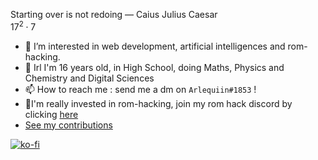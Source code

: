 Starting over is not redoing — Caius Julius Caesar<br>
$17^2 \cdot 7$
- 👀 I’m interested in web development, artificial intelligences and rom-hacking.
- 🔬 Irl I'm 16 years old, in High School, doing Maths, Physics and Chemistry and Digital Sciences
- 📫 How to reach me : send me a dm on `Arlequiin#1853` !
- 🌲I'm really invested in rom-hacking, join my rom hack discord by clicking <a href="https://arlequiin.github.io/resurrection/">here</a>
- <a href="https://skyline.github.com/arlequiin/2023">See my contributions</a>

[![ko-fi](https://ko-fi.com/img/githubbutton_sm.svg)](https://ko-fi.com/O5O3HVW5N)
<!---
Arlequiin/Arlequiin is a ✨ special ✨ repository because its `README.md` (this file) appears on your GitHub profile.
You can click the Preview link to take a look at your changes.
--->

